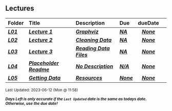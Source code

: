 ## Lectures

| Folder | Title | Description | Due | dueDate |  |
|:------|:------|:------|:------|:-----:|-----|
| ***<a href="https://github.com/rugbyprof/4883-Software-Tools/tree/master/Lectures/L01">L01</a>*** | ***<a href="https://github.com/rugbyprof/4883-Software-Tools/tree/master/Lectures/L01"> Lecture 1 </a>*** | ***<a href="https://github.com/rugbyprof/4883-Software-Tools/tree/master/Lectures/L01"> Graphviz</a>*** | ***<a href="https://github.com/rugbyprof/4883-Software-Tools/tree/master/Lectures/L01"> NA</a>*** | ***<a href="https://github.com/rugbyprof/4883-Software-Tools/tree/master/Lectures/L01">None</a>*** |  |
| ***<a href="https://github.com/rugbyprof/4883-Software-Tools/tree/master/Lectures/L02">L02</a>*** | ***<a href="https://github.com/rugbyprof/4883-Software-Tools/tree/master/Lectures/L02"> Lecture 2 </a>*** | ***<a href="https://github.com/rugbyprof/4883-Software-Tools/tree/master/Lectures/L02"> Cleaning Data</a>*** | ***<a href="https://github.com/rugbyprof/4883-Software-Tools/tree/master/Lectures/L02"> NA</a>*** | ***<a href="https://github.com/rugbyprof/4883-Software-Tools/tree/master/Lectures/L02">None</a>*** |  |
| ***<a href="https://github.com/rugbyprof/4883-Software-Tools/tree/master/Lectures/L03">L03</a>*** | ***<a href="https://github.com/rugbyprof/4883-Software-Tools/tree/master/Lectures/L03"> Lecture 3 </a>*** | ***<a href="https://github.com/rugbyprof/4883-Software-Tools/tree/master/Lectures/L03"> Reading Data Files</a>*** | ***<a href="https://github.com/rugbyprof/4883-Software-Tools/tree/master/Lectures/L03"> NA</a>*** | ***<a href="https://github.com/rugbyprof/4883-Software-Tools/tree/master/Lectures/L03">None</a>*** |  |
| ***<a href="https://github.com/rugbyprof/4883-Software-Tools/tree/master/Lectures/L04">L04</a>*** | ***<a href="https://github.com/rugbyprof/4883-Software-Tools/tree/master/Lectures/L04"> Placeholder Readme </a>*** | ***<a href="https://github.com/rugbyprof/4883-Software-Tools/tree/master/Lectures/L04"> No Description</a>*** | ***<a href="https://github.com/rugbyprof/4883-Software-Tools/tree/master/Lectures/L04">N/A</a>*** | ***<a href="https://github.com/rugbyprof/4883-Software-Tools/tree/master/Lectures/L04">None</a>*** |  |
| ***<a href="https://github.com/rugbyprof/4883-Software-Tools/tree/master/Lectures/L05">L05</a>*** | ***<a href="https://github.com/rugbyprof/4883-Software-Tools/tree/master/Lectures/L05"> Getting Data </a>*** | ***<a href="https://github.com/rugbyprof/4883-Software-Tools/tree/master/Lectures/L05"> Resources</a>*** | ***<a href="https://github.com/rugbyprof/4883-Software-Tools/tree/master/Lectures/L05"> None</a>*** | ***<a href="https://github.com/rugbyprof/4883-Software-Tools/tree/master/Lectures/L05">None</a>*** |  |

<sup>Last Updated: 2023-06-12 (Mon @ 11:58)</sup> 

<sup>***Days Left is only accurate if the `Last Updated` date is the same as todays date. Otherwise, use the due date!***</sup> 